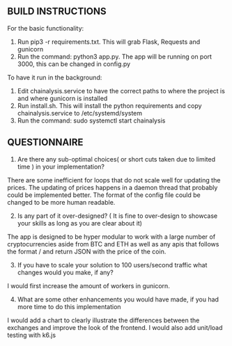 ## BUILD INSTRUCTIONS ##

For the basic functionality:

1) Run pip3 -r requirements.txt. This will grab Flask, Requests and gunicorn
2) Run the command: python3 app.py. The app will be running on port 3000, this can be changed in config.py

To have it run in the background:

1) Edit chainalysis.service to have the correct paths to where the project is and where gunicorn is installed
2) Run install.sh. This will install the python requirements and copy chainalysis.service to /etc/systemd/system
3) Run the command: sudo systemctl start chainalysis

## QUESTIONNAIRE ##

1) Are there any sub-optimal choices( or short cuts taken due to limited time ) in your implementation?

 There are some inefficient for loops that do not scale well for updating the prices.
 The updating of prices happens in a daemon thread that probably could be implemented better.
 The format of the config file could be changed to be more human readable.


2) Is any part of it over-designed? ( It is fine to over-design to showcase your skills as long as you are clear about it)

 The app is designed to be hyper modular to work with a large number of cryptocurrencies aside from BTC and ETH as well as any apis that follows the format <api url>/<coin> and return JSON with the price of the coin.


3) If you have to scale your solution to 100 users/second traffic what changes would you make, if any?

 I would first increase the amount of workers in gunicorn.

4) What are some other enhancements you would have made, if you had more time to do this implementation

 I would add a chart to clearly illustrate the differences between the exchanges and improve the look of the frontend. 
 I would also add unit/load testing with k6.js







